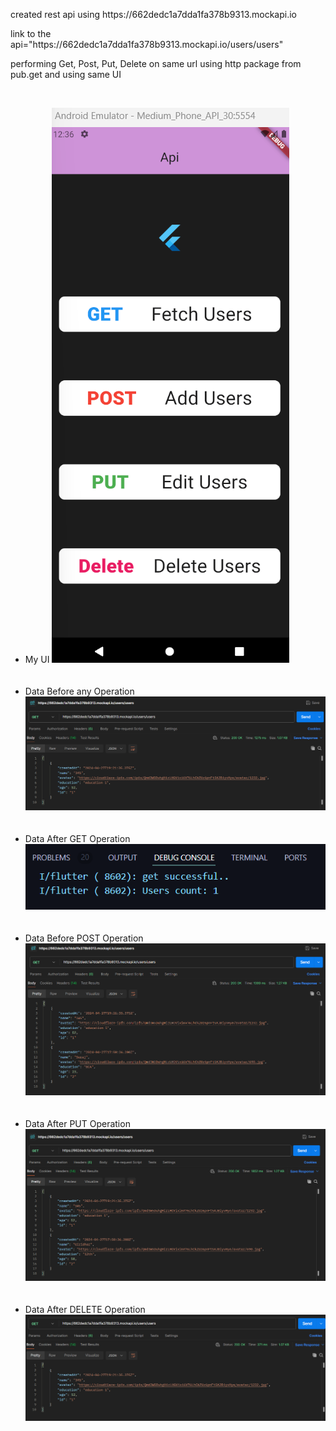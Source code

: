 <p>created rest api using https://662dedc1a7dda1fa378b9313.mockapi.io</p>
<p>link to the api="https://662dedc1a7dda1fa378b9313.mockapi.io/users/users"</p>
<p>performing Get, Post, Put, Delete on same url using http package from pub.get and using same UI</p>
<br/>
<ul>
<li>
My UI
<img src="https://github.com/suraj-khot-19/img/blob/main/curd.png" alt="ui"></li>
<br/>
<br/>
  
<li>
Data Before any Operation
<img src="https://github.com/suraj-khot-19/img/blob/main/curd1.png" alt="data"></li>
<br/>
<br/>

<li>
Data After GET Operation
<img src="https://github.com/suraj-khot-19/img/blob/main/curd2.png" alt="get"></li>
<br/>
<br/>

<li>
Data Before POST Operation
<img src="https://github.com/suraj-khot-19/img/blob/main/curd3.png" alt="post"></li>
<br/>
<br/>

<li>
Data After PUT Operation
<img src="https://github.com/suraj-khot-19/img/blob/main/curd4.png" alt="put"></li>
<br/>
<br/>

<li>
Data After DELETE Operation
<img src="https://github.com/suraj-khot-19/img/blob/main/curd5.png" alt="del"></li>
<br/>
</ul> 
